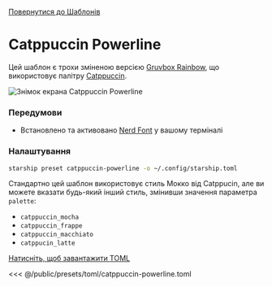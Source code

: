 [Повернутися до Шаблонів](./README.md#catppuccin-powerline)

# Catppuccin Powerline

Цей шаблон є трохи зміненою версією [Gruvbox Rainbow](./gruvbox-rainbow.md), що використовує палітру [Catppuccin](https://github.com/catppuccin/catppuccin).

![Знімок екрана Catppuccin Powerline](/presets/img/catppuccin-powerline.png)

### Передумови

- Встановлено та активовано [Nerd Font](https://www.nerdfonts.com/) у вашому терміналі

### Налаштування

```sh
starship preset catppuccin-powerline -o ~/.config/starship.toml
```

Стандартно цей шаблон використовує стиль Мокко від Catppucin, але ви можете вказати будь-який інший стиль, змінивши значення параметра `palette`:

- `catppuccin_mocha`
- `catppuccin_frappe`
- `catppuccin_macchiato`
- `catppucin_latte`

[Натисніть, щоб завантажити TOML](/presets/toml/catppuccin-powerline.toml)

<<< @/public/presets/toml/catppuccin-powerline.toml
